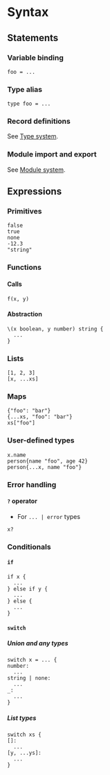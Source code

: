 # Syntax

## Statements

### Variable binding

```
foo = ...
```

### Type alias

```
type foo = ...
```

### Record definitions

See [Type system](type_system.md#records).

### Module import and export

See [Module system](module_system.md).

## Expressions

### Primitives

```
false
true
none
-12.3
"string"
```

### Functions

#### Calls

```
f(x, y)
```

#### Abstraction

```
\(x boolean, y number) string {
  ...
}
```

### Lists

```
[1, 2, 3]
[x, ...xs]
```

### Maps

```
{"foo": "bar"}
{...xs, "foo": "bar"}
xs["foo"]
```

### User-defined types

```
x.name
person{name "foo", age 42}
person{...x, name "foo"}
```

### Error handling

#### `?` operator

- For `... | error` types

```
x?
```

### Conditionals

#### `if`

```
if x {
  ...
} else if y {
  ...
} else {
  ...
}
```

#### `switch`

##### Union and any types

```
switch x = ... {
number:
  ...
string | none:
  ...
_:
  ...
}
```

##### List types

```
switch xs {
[]:
  ...
[y, ...ys]:
  ...
}
```

